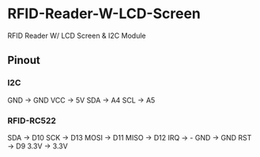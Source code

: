 # RFID-Reader-W-LCD-Screen
RFID Reader W/ LCD Screen &amp; I2C Module


## Pinout

### I2C
GND -> GND
VCC -> 5V
SDA -> A4
SCL -> A5

### RFID-RC522
SDA -> D10
SCK -> D13
MOSI -> D11
MISO -> D12
IRQ -> -
GND -> GND
RST -> D9
3.3V  -> 3.3V
